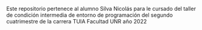 Este repositorio pertenece al alumno Silva Nicolás para le cursado del taller de condición intermedia de entorno de programación del segundo cuatrimestre de la carrera TUIA Facultad UNR año 2022


